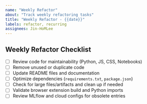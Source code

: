 ```yaml
---
name: "Weekly Refactor"
about: "Track weekly refactoring tasks"
title: "Weekly Refactor - {{date}}"
labels: refactor, recurring
assignees: Jin-HoMLee
---
```


## Weekly Refactor Checklist

- [ ] Review code for maintainability (Python, JS, CSS, Notebooks)
- [ ] Remove unused or duplicate code
- [ ] Update README files and documentation
- [ ] Optimize dependencies (`requirements.txt`, `package.json`)
- [ ] Check for large files/artifacts and clean up if needed
- [ ] Validate browser extension build and Python imports
- [ ] Review MLflow and cloud configs for obsolete entries